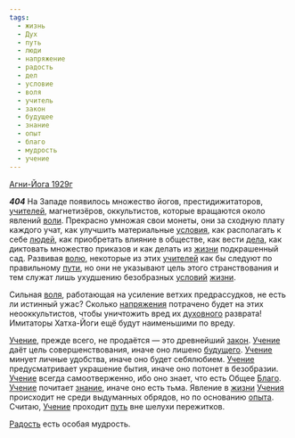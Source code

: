 ```yaml
---
tags:
  - жизнь
  - Дух
  - путь
  - люди
  - напряжение
  - радость
  - дел
  - условие
  - воля
  - учитель
  - закон
  - будущее
  - знание
  - опыт
  - благо
  - мудрость
  - учение
---
```


[Агни-Йога 1929г](/agni/1929)

___404___
На Западе появилось множество йогов, престидижитаторов, [учителей](/tag/#учитель), магнетизёров, оккультистов, которые вращаются около явлений [воли](/tag/#[воля](/tag/#воля)). Прекрасно умножая свои монеты, они за сходную плату каждого учат, как улучшить материальные [условия](/tag/#условие), как располагать к себе [людей](/tag/#люди), как приобретать влияние в обществе, как вести [дела](/tag/#дел), как диктовать множество приказов и как делать из [жизни](/tag/#жизнь) подкрашенный сад. Развивая [волю](/tag/#[воля](/tag/#воля)), некоторые из этих [учителей](/tag/#учитель) как бы следуют по правильному [пути](/tag/#[путь](/tag/#путь)), но они не указывают цель этого странствования и тем служат лишь ухудшению безобразных [условий](/tag/#условие) [жизни](/tag/#жизнь).   

Сильная [воля](/tag/#воля), работающая на усиление ветхих предрассудков, не есть ли истинный ужас? Сколько [напряжения](/tag/#напряжение) потрачено будет на этих неооккультистов, чтобы уничтожить вред их [духовного](/tag/#Дух) разврата! Имитаторы Хатха-Йоги ещё будут наименьшими по вреду.   

[Учение](/tag/#учение), прежде всего, не продаётся — это древнейший [закон](/tag/#закон). [Учение](/tag/#учение) даёт цель совершенствования, иначе оно лишено [будущего](/tag/#будущее). [Учение](/tag/#учение) минует личные удобства, иначе оно будет себялюбием. [Учение](/tag/#учение) предусматривает украшение бытия, иначе оно потонет в безобразии. [Учение](/tag/#учение) всегда самоотверженно, ибо оно знает, что есть Общее [Благо](/tag/#благо). [Учение](/tag/#учение) почитает [знание](/tag/#знание), иначе оно есть тьма. Явление в [жизни](/tag/#жизнь) [Учения](/tag/#учение) происходит не среди выдуманных обрядов, но по основанию [опыта](/tag/#опыт). Считаю, [Учение](/tag/#учение) проходит [путь](/tag/#путь) вне шелухи пережитков.   

[Радость](/tag/#радость) есть особая мудрость.
